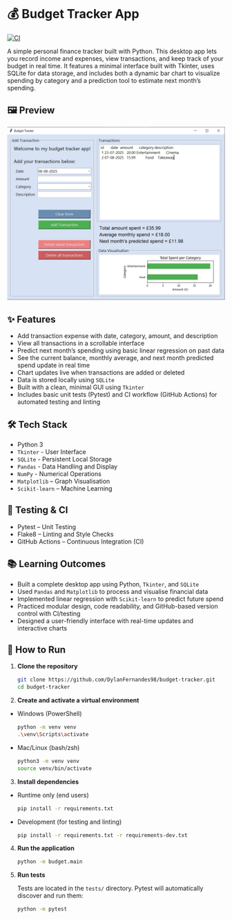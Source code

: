 # 💰 Budget Tracker App

[![CI](https://github.com/DylanFernandes98/budget-tracker/actions/workflows/ci.yml/badge.svg)](https://github.com/DylanFernandes98/budget-tracker/actions/workflows/ci.yml)

A simple personal finance tracker built with Python. This desktop app lets you record income and expenses, view transactions, and keep track of your budget in real time. It features a minimal interface built with Tkinter, uses SQLite for data storage, and includes both a dynamic bar chart to visualize spending by category and a prediction tool to estimate next month’s spending.

## 🖼️ Preview

![App Screenshot](./screenshot.JPG)

## ✨ Features

- Add transaction expense with date, category, amount, and description  
- View all transactions in a scrollable interface
- Predict next month’s spending using basic linear regression on past data
- See the current balance, monthly average, and next month predicted spend update in real time
- Chart updates live when transactions are added or deleted
- Data is stored locally using `SQLite`  
- Built with a clean, minimal GUI using `Tkinter`
- Includes basic unit tests (Pytest) and CI workflow (GitHub Actions) for automated testing and linting

## 🛠 Tech Stack

- Python 3  
- `Tkinter` - User Interface  
- `SQLite` - Persistent Local Storage
- `Pandas` - Data Handling and Display
- `NumPy` - Numerical Operations
- `Matplotlib` – Graph Visualisation
- `Scikit-learn` – Machine Learning

## 🧪 Testing & CI

- Pytest – Unit Testing  
- Flake8 – Linting and Style Checks  
- GitHub Actions – Continuous Integration (CI)  

## 📚 Learning Outcomes

- Built a complete desktop app using Python, `Tkinter`, and `SQLite`  
- Used `Pandas` and `Matplotlib` to process and visualise financial data  
- Implemented linear regression with `Scikit-learn` to predict future spend  
- Practiced modular design, code readability, and GitHub-based version control with CI/testing
- Designed a user-friendly interface with real-time updates and interactive charts  

## 🚀 How to Run

1. **Clone the repository**
   ```bash
   git clone https://github.com/DylanFernandes98/budget-tracker.git
   cd budget-tracker
2. **Create and activate a virtual environment**
- Windows (PowerShell)
   ```bash
   python -m venv venv
   .\venv\Scripts\activate
- Mac/Linux (bash/zsh)
   ```bash
   python3 -m venv venv
   source venv/bin/activate
3. **Install dependencies**
- Runtime only (end users)
   ```bash
   pip install -r requirements.txt
- Development (for testing and linting)
   ```bash
   pip install -r requirements.txt -r requirements-dev.txt
4. **Run the application**
   ```bash
   python -m budget.main
5. **Run tests**

   Tests are located in the `tests/` directory. Pytest will automatically discover and run them:  
   ```bash
   python -m pytest
